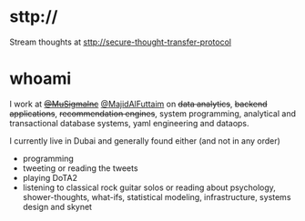 # sttp://

Stream thoughts at [sttp://secure-thought-transfer-protocol](https://www.hrmnjt.dev)

# whoami

I work at ~~[@MuSigmaInc](https://twitter.com/MuSigmaInc)~~ [@MajidAlFuttaim](https://twitter.com/MajidAlFuttaim) on ~~data analytics~~, ~~backend applications~~, ~~recommendation engines~~, system programming, analytical and transactional database systems, yaml engineering and dataops.

I currently live in Dubai and generally found either (and not in any order)
- programming
- tweeting or reading the tweets
- playing DoTA2
- listening to classical rock guitar solos or reading about psychology, shower-thoughts, what-ifs, statistical modeling,
infrastructure, systems design and skynet
